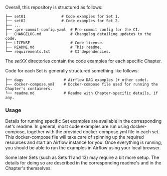 Overall, this repository is structured as follows:

```
├── set01                # Code examples for Set 1.
├── set02                # Code examples for Set 2.
├── ...
├── .pre-commit-config.yaml  # Pre-commit config for the CI.
├── CHANGELOG.md             # Changelog detailing updates to the code.
├── LICENSE                  # Code license.
├── README.md                # This readme.
└── requirements.txt         # CI dependencies.
```

The *setXX* directories contain the code examples for each specific Chapter.

Code for each Set is generally structured something like follows:

```
├── dags                  # Airflow DAG examples (+ other code).
├── docker-compose.yml    # Docker-compose file used for running the Chapter's containers.
└── readme.md             # Readme with Chapter-specific details, if any.
```

### Usage

Details for running specific Set examples are available in the corresponding set's readme. In general, most code examples are run using docker-compose, together with the provided docker-compose.yml file in each set. This docker-compose file will take care of spinning up the required resources and start an Airflow instance for you. Once everything is running, you should be able to run the examples in Airflow using your local browser.

Some later Sets (such as Sets 11 and 13) may require a bit more setup. The details for doing so are described in the corresponding readme's and in the Chapter's themselves.
